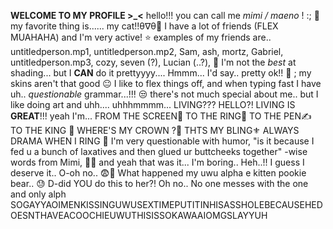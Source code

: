 **WELCOME TO MY PROFILE >_<**
hello!!! you can call me *mimi / maeno* ! :; 🧁
my favorite thing is...... my cat!!θ∇θ🐾
I have a lot of friends (FLEX MUAHAHA) and I'm very active! ⭐
examples of my friends are.. untitledperson.mp1, untitledperson.mp2, Sam, ash, mortz, Gabriel, untitledperson.mp3, cozy, seven (?), Lucian (..?), 🍰
I'm not the *best* at shading... but I **CAN** do it prettyyyy.... Hmmm... I'd say.. pretty ok!! 🍮 ; my skins aren't that good 😐
I like to flex things off, and when typing fast I have uh.. *questionable* grammar...!!! 😒
there's not much special about me.. but I like doing art and uhh.... uhhhmmmm... LIVING??? HELLO?! LIVING IS **GREAT**!!! 
yeah I'm... FROM THE SCREEN🎤 TO THE RING💍 TO THE PEN✍ TO THE KING 🤴 WHERE'S MY CROWN ?👑 THTS MY BLING⚜ ALWAYS DRAMA WHEN I RING 🔔
I'm very questionable with humor, "is it because I fed u a bunch of laxatives and then glued ur buttcheeks together" -wise words from Mimi, 🍑💦
and yeah that was it... I'm boring.. Heh..!! I guess I deserve it.. 
O-oh no.. 😨🥺 What happened my uwu alpha e kitten pookie bear.. 😓 D-did YOU do this to her?! Oh no.. No one messes with the one and only alph
SOGAYYAOIMENKISSINGUWUSEXTIMEPUTITINHISASSHOLEBECAUSEHEDOESNTHAVEACOOCHIEUWUTHISISSOKAWAAIOMGSLAYYUH
